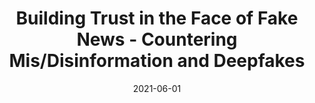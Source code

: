---
title: Building Trust in the Face of Fake News - Countering Mis/Disinformation and Deepfakes

event: Singapore International Foundation Impact Media Fellowship, Singapore
event_url: https://example.org

location: Singapore


# Talk start and end times.
#   End time can optionally be hidden by prefixing the line with `#`.
date: "2021-06-01"

# Schedule page publish date (NOT talk date).
publishDate: "2017-01-01T00:00:00Z"

authors: []
tags: []

# Is this a featured talk? (true/false)
featured: false

image:
  caption: 'Image credit: [**Unsplash**](https://unsplash.com/photos/BCvjjPU5RG4)'
  focal_point: Right
---